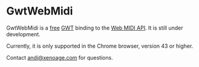 # GwtWebMidi

GwtWebMidi is a [free](license.md) [GWT](http://www.gwtproject.org) binding to the [Web MIDI API](http://webaudio.github.io/web-midi-api/).
It is still under development.

Currently, it is only supported in the Chrome browser, version 43 or higher.

Contact andi@xenoage.com for questions.
